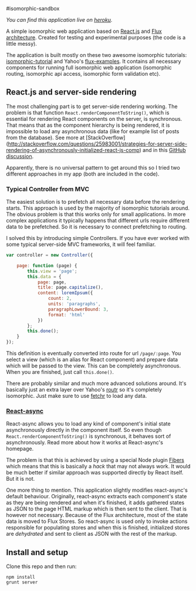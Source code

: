#isomorphic-sandbox

_You can find this application live on [heroku](http://isomorphic-sandbox.herokuapp.com)._

A simple isomorphic web application based on 
[React.js](http://facebook.github.io/react/) and 
[Flux architecture](http://facebook.github.io/flux/docs/overview.html). 
Created for testing and experimental purposes (the code is a little messy). 

The application is built mostly on these two awesome isomorphic tutorials:
[isomorphic-tutorial](https://github.com/spikebrehm/isomorphic-tutorial) and
Yahoo's [flux-examples](https://github.com/yahoo/flux-examples). It contains 
all necessary components for running full isomorphic web application 
(isomorphic routing, isomorphic api access, isomorphic form validation etc).

## React.js and server-side rendering

The most challenging part is to get server-side rendering working. The 
problem is that function `React.renderComponentToString()`, which is essential
for rendering React components on the server, is synchronous. That means 
that as the component hierarchy is being rendered, it is impossible to load 
any asynchronous data (like for example list of posts from the database). 
See more at [StackOverflow]
(http://stackoverflow.com/questions/25983001/strategies-for-server-side-rendering-of-asynchronously-initialized-react-js-comp)
and in this [GitHub discussion](https://github.com/facebook/react/issues/1739).

Apparently, there is no universal pattern to get around this so I tried two 
different approaches in my app (both are included in the code).

### Typical Controller from MVC

The easiest solution is to prefetch all necessary data before the rendering 
starts. This approach is used by the majority of isomorphic tutorials around.
The obvious problem is that this works only for small applications. In more 
complex applications it typically happens that different urls require 
different data to be prefetched. So it is necessary to connect prefetching to
routing.

I solved this by introducing simple Controllers. If you have ever worked with 
some typical server-side MVC frameworks, it will feel familiar. 

```javascript
var controller = new Controller({

	page: function (page) {
		this.view = 'page';
		this.data = {
			page: page,
			title: page.capitalize(),
			content: loremIpsum({
				count: 2,
				units: 'paragraphs',
				paragraphLowerBound: 3,
				format: 'html'
			})
		};
		this.done();
	}
});
```
 
This definition is eventually converted into route for url `/page/:page`. You 
select a view (which is an alias for React component) and prepare data which 
will be passed to the view. This can be completely asynchronous. When you are
finished, just call `this.done()`.

There are probably similar and much more advanced solutions around. It's 
basically just an extra layer over Yahoo's [routr](https://github.com/yahoo/routr)
so it's completely isomorphic. Just make sure to use [fetchr](https://github.com/yahoo/fetchr)
to load any data.

### [React-async](https://github.com/andreypopp/react-async)

React-async allows you to load any kind of component's initial state 
asynchronously directly in the component itself.
So even though `React.renderComponentToString()` is synchronous, 
it behaves sort of asynchronously. Read more about how it works at 
React-async's homepage.

The problem is that this is achieved by using a special Node plugin 
[Fibers](https://github.com/laverdet/node-fibers) which means that this is
basically a _hack_ that may not always work. It would be much better if 
similar approach was supported directly by React itself. But it is not.

One more thing to mention. This application slightly modifies react-async's 
default behaviour. Originally, react-async extracts each component's state as 
they are being rendered and when it's finished, it adds gathered states as 
JSON to the page HTML markup which is then sent to the client. That is 
however not necessary. Because of the Flux architecture, 
most of the state data is moved to Flux Stores. So react-async is used only 
to invoke actions responsible for populating stores and when this is finished, 
initialized stores are _dehydrated_ and sent to client as JSON with the rest 
of the markup.

## Install and setup

Clone this repo and then run:

	npm install
	grunt server
 

